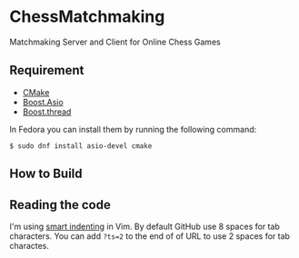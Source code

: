 # ChessMatchmaking
Matchmaking Server and Client for Online Chess Games

## Requirement

* [CMake](https://cmake.org/)
* [Boost.Asio](https://think-async.com/Asio/)
* [Boost.thread](https://www.boost.org/doc/libs/1_73_0/doc/html/thread.html)

In Fedora you can install them by running the following command:

```
$ sudo dnf install asio-devel cmake
```

## How to Build


## Reading the code

I'm using [smart indenting](https://vim.fandom.com/wiki/Indenting_source_code#.27smartindent.27_and_.27cindent.27) in Vim. By default GitHub use 8 spaces for tab characters. You can add `?ts=2` to the end of of URL to use 2 spaces for tab charactes.
